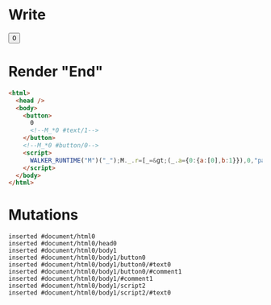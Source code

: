 # Write
  <button>0<!--M_*0 #text/1--></button><!--M_*0 #button/0--><script>WALKER_RUNTIME("M")("_");M._.r=[_=>(_.a={0:{a:[0],b:1}}),0,"packages/translator-tags/src/__tests__/fixtures/basic-handler-multi-ref-nested/template.marko_0_a_b",0];M._.w()</script>


# Render "End"
```html
<html>
  <head />
  <body>
    <button>
      0
      <!--M_*0 #text/1-->
    </button>
    <!--M_*0 #button/0-->
    <script>
      WALKER_RUNTIME("M")("_");M._.r=[_=&gt;(_.a={0:{a:[0],b:1}}),0,"packages/translator-tags/src/__tests__/fixtures/basic-handler-multi-ref-nested/template.marko_0_a_b",0];M._.w()
    </script>
  </body>
</html>
```

# Mutations
```
inserted #document/html0
inserted #document/html0/head0
inserted #document/html0/body1
inserted #document/html0/body1/button0
inserted #document/html0/body1/button0/#text0
inserted #document/html0/body1/button0/#comment1
inserted #document/html0/body1/#comment1
inserted #document/html0/body1/script2
inserted #document/html0/body1/script2/#text0
```